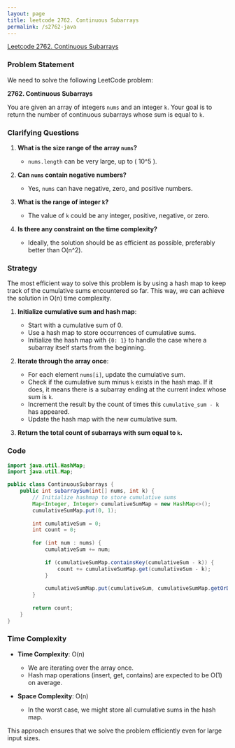 ```yaml
---
layout: page
title: leetcode 2762. Continuous Subarrays
permalink: /s2762-java
---
```

[Leetcode 2762. Continuous Subarrays](https://algoadvance.github.io/algoadvance/l2762)
### Problem Statement

We need to solve the following LeetCode problem:

**2762. Continuous Subarrays**

You are given an array of integers `nums` and an integer `k`. Your goal is to return the number of continuous subarrays whose sum is equal to `k`.

### Clarifying Questions

1. **What is the size range of the array `nums`?**
   - `nums.length` can be very large, up to \( 10^5 \).

2. **Can `nums` contain negative numbers?**
   - Yes, `nums` can have negative, zero, and positive numbers.

3. **What is the range of integer `k`?**
   - The value of `k` could be any integer, positive, negative, or zero.

4. **Is there any constraint on the time complexity?**
   - Ideally, the solution should be as efficient as possible, preferably better than O(n^2).

### Strategy

The most efficient way to solve this problem is by using a hash map to keep track of the cumulative sums encountered so far. This way, we can achieve the solution in O(n) time complexity.

1. **Initialize cumulative sum and hash map**:
   - Start with a cumulative sum of 0.
   - Use a hash map to store occurrences of cumulative sums.
   - Initialize the hash map with `{0: 1}` to handle the case where a subarray itself starts from the beginning.

2. **Iterate through the array once**:
   - For each element `nums[i]`, update the cumulative sum.
   - Check if the cumulative sum minus `k` exists in the hash map. If it does, it means there is a subarray ending at the current index whose sum is `k`.
   - Increment the result by the count of times this `cumulative_sum - k` has appeared.
   - Update the hash map with the new cumulative sum.

3. **Return the total count of subarrays with sum equal to `k`.**

### Code

```java
import java.util.HashMap;
import java.util.Map;

public class ContinuousSubarrays {
    public int subarraySum(int[] nums, int k) {
        // Initialize hashmap to store cumulative sums
        Map<Integer, Integer> cumulativeSumMap = new HashMap<>();
        cumulativeSumMap.put(0, 1);
        
        int cumulativeSum = 0;
        int count = 0;
        
        for (int num : nums) {
            cumulativeSum += num;
            
            if (cumulativeSumMap.containsKey(cumulativeSum - k)) {
                count += cumulativeSumMap.get(cumulativeSum - k);
            }
            
            cumulativeSumMap.put(cumulativeSum, cumulativeSumMap.getOrDefault(cumulativeSum, 0) + 1);
        }
        
        return count;
    }
}
```

### Time Complexity

- **Time Complexity**: O(n)
  - We are iterating over the array once.
  - Hash map operations (insert, get, contains) are expected to be O(1) on average.
  
- **Space Complexity**: O(n)
  - In the worst case, we might store all cumulative sums in the hash map.

This approach ensures that we solve the problem efficiently even for large input sizes.
